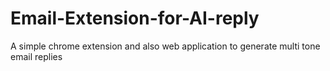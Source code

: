 # Email-Extension-for-AI-reply
A simple chrome extension and also web application to generate multi tone email replies
